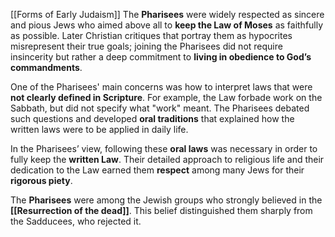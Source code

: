 [[Forms of Early Judaism]]
The **Pharisees** were widely respected as sincere and pious Jews who aimed above all to **keep the Law of Moses** as faithfully as possible. Later Christian critiques that portray them as hypocrites misrepresent their true goals; joining the Pharisees did not require insincerity but rather a deep commitment to **living in obedience to God’s commandments**.

One of the Pharisees' main concerns was how to interpret laws that were **not clearly defined in Scripture**. For example, the Law forbade work on the Sabbath, but did not specify what "work" meant. The Pharisees debated such questions and developed **oral traditions** that explained how the written laws were to be applied in daily life.

In the Pharisees’ view, following these **oral laws** was necessary in order to fully keep the **written Law**. Their detailed approach to religious life and their dedication to the Law earned them **respect** among many Jews for their **rigorous piety**.

The **Pharisees** were among the Jewish groups who strongly believed in the **[[Resurrection of the dead]]**. This belief distinguished them sharply from the Sadducees, who rejected it.